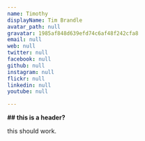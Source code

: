 ```yaml
---
name: Timothy
displayName: Tim Brandle
avatar_path: null
gravatar: 1985af848d639efd74c6af48f242cfa8
email: null
web: null
twitter: null
facebook: null
github: null
instagram: null
flickr: null
linkedin: null
youtube: null

---
```



<p><strong>## this is a header?</strong></p>
<p>this should work.</p>


